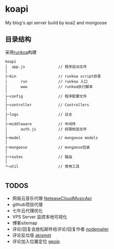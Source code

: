 # koapi

My blog's api server build by koa2 and mongoose

## 目录结构

采用[runkoa](https://github.com/17koa/runkoa)构建

```
koapi
│  app.js               // 程序启动文件
│   
├─bin                   // runkoa script目录
│      run              // runkoa 入口
│      www              // runkoa执行脚本
│      
├─config                // 程序配置文件
│      
├─controller            // Controllers
│      
├─logs                  // 日志
│      
├─middleware            // 中间件
│      auth.js          // 权限校验文件
│      
├─model                 // mongoose models
│      
├─mongoose              // mongoose包装
│              
├─routes                // 路由
│      
└─util                  // 常用工具
        
```
## TODOS

* 网易云音乐代理 [NeteaseCloudMusicApi](https://github.com/Binaryify/NeteaseCloudMusicApi)
* github项目代理
* 七牛云代理优化
* VPS Server 监控本地可视化
* 博客sitemap
* 评论/回复会放松邮件给评论/回复作者 [nodemailer](https://github.com/nodemailer/nodemailer)
* 评论反垃圾 [akismet](https://github.com/chrisfosterelli/akismet-api)
* 评论加入位置定位 [geoip](https://github.com/bluesmoon/node-geoip)
